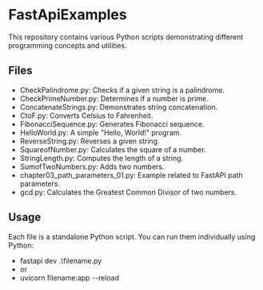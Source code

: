 # FastApiExamples

This repository contains various Python scripts demonstrating different programming concepts and utilities.

## Files

- CheckPalindrome.py: Checks if a given string is a palindrome.
- CheckPrimeNumber.py: Determines if a number is prime.
- ConcatenateStrings.py: Demonstrates string concatenation.
- CtoF.py: Converts Celsius to Fahrenheit.
- FibonacciSequence.py: Generates Fibonacci sequence.
- HelloWorld.py: A simple "Hello, World!" program.
- ReverseString.py: Reverses a given string.
- SquareofNumber.py: Calculates the square of a number.
- StringLength.py: Computes the length of a string.
- SumofTwoNumbers.py: Adds two numbers.
- chapter03_path_parameters_01.py: Example related to FastAPI path parameters.
- gcd.py: Calculates the Greatest Common Divisor of two numbers.

## Usage

Each file is a standalone Python script. You can run them individually using Python:
- fastapi dev .\filename.py
- or
- uvicorn filename:app --reload
 

 
